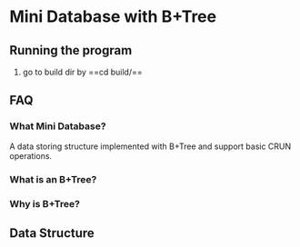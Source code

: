 # Mini Database with B+Tree 

## Running the program
1. go to build dir by ==cd build/==


## FAQ
### What Mini Database?
A data storing structure implemented with B+Tree and support basic CRUN operations. 

### What is an B+Tree?


### Why is B+Tree?


## Data Structure


